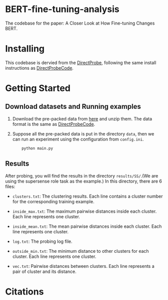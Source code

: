 # BERT-fine-tuning-analysis
The codebase for the paper: A Closer Look at How Fine-tuning Changes BERT.

# Installing
This codebase is dervied from the [DirectProbe][], following
the same install instructions as [DirectProbeCode][].

# Getting Started

## Download datasets and Running examples

1. Download the pre-packed data from [here][data_url] and
   unzip them. The data format is the same as [DirectProbeCode][].
2. Suppose all the pre-packed data is put in the directory
   `data`, then we can run an experiment using the
   configuration from `config.ini`.

    ```
        python main.py
    ```

## Results
After probing, you will find the results in the
directory `results/SS/`.(We are using the supersense
role task as the example.)
In this directory, there are 6 files:
- `clusters.txt`: The clustering results. Each line contains
  a cluster number for the corresponding training example. 

- `inside_max.txt`: The maximum pairwise distances inside
  each cluster. Each line represents one cluster.

- `inside_mean.txt`: The mean pairwise distances inside each
  cluster. Each line represents one cluster.

- `log.txt`: The probing log file.

- `outside_min.txt`: The minimum distance to other clusters
  for each cluster. Each line represents one cluster.

- `vec.txt`: Pairwise distances between clusters. Each line
  represents a pair of cluster and its distance.

# Citations



[DirectProbe]: https://aclanthology.org/2021.naacl-main.401/
[DirectProbeCode]: https://github.com/utahnlp/DirectProbe
[data_url]: https://drive.google.com/drive/folders/1mlF-O20Zsa_jJG3tjV-vVrIivY71_R5P
